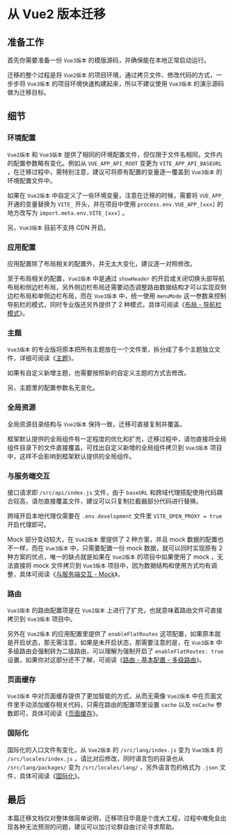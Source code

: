 # 从 Vue2 版本迁移

## 准备工作

首先你需要准备一份 `Vue3版本` 的模版源码，并确保能在本地正常启动运行。

迁移的整个过程是将 `Vue2版本` 的项目环境，通过拷贝文件、修改代码的方式，一步步将 `Vue3版本` 的项目环境快速构建起来，所以不建议使用 `Vue3版本` 的演示源码做为迁移目标。

## 细节

### 环境配置

`Vue2版本` 和 `Vue3版本` 提供了相同的环境配置文件，但仅限于文件名相同，文件内的配置参数略有变化。例如从 `VUE_APP_API_ROOT` 变更为 `VITE_APP_API_BASEURL` ，在迁移过程中，需特别注意，建议可将原有配置的变量逐一覆盖到 `Vue3版本` 的环境配置文件中。

如果在 `Vue2版本` 中自定义了一些环境变量，注意在迁移的时候，需要将 `VUE_APP_` 开通的变量替换为 `VITE_` 开头，并在项目中使用 `process.env.VUE_APP_[xxx]` 的地方改写为 `import.meta.env.VITE_[xxx]` 。

另，`Vue3版本` 目前不支持 CDN 开启。

### 应用配置

应用配置除了布局相关的配置外，并无太大变化，建议逐一对照修改。

至于布局相关的配置，`Vue2版本` 中是通过 `showHeader` 的开启或关闭切换头部导航布局和侧边栏布局，另外侧边栏布局还需要动态调整路由数据结构才可以实现双侧边栏布局和单侧边栏布局，而在 `Vue3版本` 中，统一使用 `menuMode` 这一参数来控制导航栏的模式，同时专业版还另外提供了 2 种模式，具体可阅读《[布局 - 导航栏模式](layout.md#导航栏模式)》。

### 主题

`Vue3版本` 的专业版将原本把所有主题放在一个文件里，拆分成了多个主题独立文件，详细可阅读《[主题](theme.md)》。

如果有自定义新增主题，也需要按照新的自定义主题的方式去修改。

另，主题里的配置参数名无变化。

### 全局资源

全局资源目录结构与 `Vue2版本` 保持一致，迁移可直接复制并覆盖。

框架默认提供的全局组件有一定程度的优化和扩充，迁移过程中，请勿直接将全局组件目录下的文件直接覆盖，可找出自定义新增的全局组件拷贝到 `Vue3版本` 项目中，这样不会影响到框架默认提供的全局组件。

### 与服务端交互

接口请求即 `/src/api/index.js` 文件，由于 `baseURL` 和跨域代理搭配使用代码耦合较高，请勿直接覆盖文件，建议可以只复制拦截器部分代码进行替换。

跨域开启本地代理仅需要在 `.env.development` 文件里 `VITE_OPEN_PROXY = true` 开启代理即可。

Mock 部分变动较大，在 `Vue2版本` 里提供了 2 种方案，并且 mock 数据的配置也不一样，而在 `Vue3版本` 中，只需要配置一份 mock 数据，就可以同时实现原有 2 种方案的优点，唯一的缺点就是如果在 `Vue2版本` 的项目中如果使用了 mock ，无法直接将 mock 文件拷贝到 `Vue3版本` 项目中，因为数据结构和使用方式均有调整，具体可阅读《[与服务端交互 - Mock](axios.md#mock)》。

### 路由

`Vue3版本` 的路由配置项是在 `Vue2版本` 上进行了扩充，也就意味着路由文件可直接拷贝到 `Vue3版本` 项目中。

另外在 `Vue2版本` 的应用配置里提供了 `enableFlatRoutes` 这项配置，如果原本就是开启状态，那无需注意，如果是未开启状态，那需要注意的是，在 `Vue3版本` 中多级路由会强制转为二级路由，可以理解为强制开启了 `enableFlatRoutes: true` 设置，如果你对这部分还不了解，可阅读《[路由 - 基本配置 - 多级路由](router.md#多级路由)》。

### 页面缓存

`Vue3版本` 中对页面缓存提供了更加智能的方式，从而无需像 `Vue2版本` 中在页面文件里手动添加缓存相关代码，只需在路由的配置项里设置 `cache` 以及 `noCache` 参数即可，具体可阅读《[页面缓存](keep-alive.md)》。

### 国际化

国际化的入口文件有变化，从 `Vue2版本` 的 `/src/lang/index.js` 变为 `Vue3版本` 的 `/src/locales/index.js` ，请比对后修改，同时语言包的目录也从 `/src/lang/packages/` 变为 `/src/locales/lang/` ，另外语言包的格式为 `.json` 文件，具体可阅读《[国际化](i18n.md)》。

## 最后

本篇迁移文档仅对整体做简单说明，迁移项目毕竟是个庞大工程，过程中难免会出现各种无法预测的问题，建议可以加讨论群自由讨论寻求帮助。
